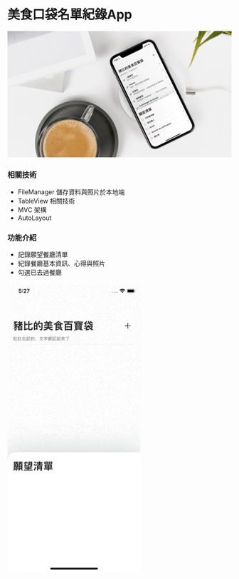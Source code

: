 # 美食口袋名單紀錄App
<img src="https://github.com/JubeHuang/foodieList/blob/main/foodCover.webp" width="600">

### 相關技術
* FileManager 儲存資料與照片於本地端
* TableView 相關技術
* MVC 架構
* AutoLayout

### 功能介紹
* 記錄願望餐廳清單
* 紀錄餐廳基本資訊、心得與照片
* 勾選已去過餐廳

<img src="https://github.com/JubeHuang/foodieList/blob/main/flow.gif" width="300">
